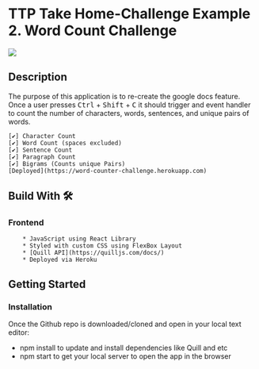 # TTP Take Home-Challenge Example 2. Word Count Challenge 
![](word-counter.gif)
## Description 
The purpose of this application is to re-create the google docs feature. Once a user presses <kbd>Ctrl</kbd> + <kbd>Shift</kbd> + <kbd>C</kbd> it should trigger and event handler to count the number of characters, words, sentences, and unique pairs of words. 

    [✔️] Character Count 
    [✔️] Word Count (spaces excluded)
    [✔️] Sentence Count 
    [✔️] Paragraph Count 
    [✔️] Bigrams (Counts unique Pairs)
    [Deployed](https://word-counter-challenge.herokuapp.com)
## Build With 🛠
### Frontend 
        * JavaScript using React Library 
        * Styled with custom CSS using FlexBox Layout
        * [Quill API](https://quilljs.com/docs/) 
        * Deployed via Heroku  

## Getting Started 
<!-- 
### Dependencies

* Application was tested on Google Chrome -->


### Installation
Once the Github repo is downloaded/cloned and open in your local text editor:
* npm install to update and install dependencies like Quill and etc 
* npm start to get your local server to open the app in the browser


